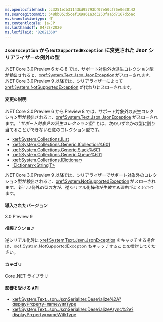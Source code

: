 ```yaml
---
ms.openlocfilehash: cc3251e3b31143bd95793b407e50cf76e0e30142
ms.sourcegitcommit: 348bb052d5cef109a61a3d5253faa5d7167d55ac
ms.translationtype: HT
ms.contentlocale: ja-JP
ms.lasthandoff: 04/22/2020
ms.locfileid: "82021660"
---
```

### <a name="json-serializer-exception-type-changed-from-jsonexception-to-notsupportedexception"></a>`JsonException` から `NotSupportedException` に変更された Json シリアライザーの例外の型

.NET Core 3.0 Preview 6 から 8 では、サポート対象外の派生コレクション型が検出されると、<xref:System.Text.Json.JsonException> がスローされます。 .NET Core 3.0 Preview 9 以降では、シリアライザーによって <xref:System.NotSupportedException> が代わりにスローされます。

#### <a name="change-description"></a>変更の説明

.NET Core 3.0 Preview 6 から Preview 8 では、サポート対象外の派生コレクション型が検出されると、<xref:System.Text.Json.JsonException> がスローされます。 "*サポート対象外の派生コレクション型*" とは、次のいずれかの型に割り当てることができない任意のコレクション型です。

- <xref:System.Collections.IList>
- <xref:System.Collections.Generic.ICollection%601>
- <xref:System.Collections.Generic.Stack%601>
- <xref:System.Collections.Generic.Queue%601>
- <xref:System.Collections.IDictionary>
- [IDictionary\<String,T>](xref:System.Collections.Generic.IDictionary%602)

.NET Core 3.0 Preview 9 以降では、シリアライザーでサポート対象外のコレクション型が検出されると、<xref:System.NotSupportedException> がスローされます。 新しい例外の型の方が、逆シリアル化操作が失敗する理由がよくわかります。

#### <a name="version-introduced"></a>導入されたバージョン

3.0 Preview 9

#### <a name="recommended-action"></a>推奨アクション

逆シリアル化時に <xref:System.Text.Json.JsonException> をキャッチする場合は、<xref:System.NotSupportedException> もキャッチすることを検討してください。

#### <a name="category"></a>カテゴリ

Core .NET ライブラリ

#### <a name="affected-apis"></a>影響を受ける API

- <xref:System.Text.Json.JsonSerializer.Deserialize%2A?displayProperty=nameWithType>
- <xref:System.Text.Json.JsonSerializer.DeserializeAsync%2A?displayProperty=nameWithType>

<!--

#### Affected APIs

- `Overload:System.Text.Json.JsonSerializer.Deserialize`
- `Overload:System.Text.Json.JsonSerializer.DeserializeAsync`

-->
